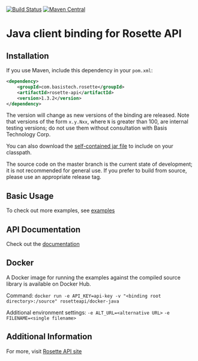 [![Build Status](https://travis-ci.org/rosette-api/java.svg?branch=master)](https://travis-ci.org/rosette-api/java)
[![Maven Central](https://maven-badges.herokuapp.com/maven-central/com.basistech.rosette/rosette-api-java-binding/badge.svg)](https://maven-badges.herokuapp.com/maven-central/com.basistech.rosette/rosette-api-java-binding)

# Java client binding for Rosette API #

## Installation ##
If you use Maven, include this dependency in your `pom.xml`:

```xml
<dependency>
    <groupId>com.basistech.rosette</groupId>
    <artifactId>rosette-api</artifactId>
    <version>1.3.2</version>
</dependency>
```

The version will change as new versions of the binding are released. Note that versions of the form `x.y.Nxx`, where `N` is greater than 100, are internal testing versions; do not use them without consultation with Basis Technology Corp.

You can also download the [self-contained jar file](http://mvnrepository.com/artifact/com.basistech.rosette/rosette-api) to include on your classpath.

The source code on the master branch is the current state of development; it is not recommended for general use.
If you prefer to build from source, please use an appropriate release tag.

## Basic Usage ##
To check out more examples, see [examples](examples/src/main/java/com/basistech/rosette/examples)

## API Documentation ##
Check out the [documentation](http://rosette-api.github.io/java)

## Docker ##
A Docker image for running the examples against the compiled source library is available on Docker Hub.

Command: `docker run -e API_KEY=api-key -v "<binding root directory>:/source" rosetteapi/docker-java`

Additional environment settings:
`-e ALT_URL=<alternative URL>`
`-e FILENAME=<single filename>`

## Additional Information ##
For more, visit [Rosette API site](https://developer.rosette.com)

